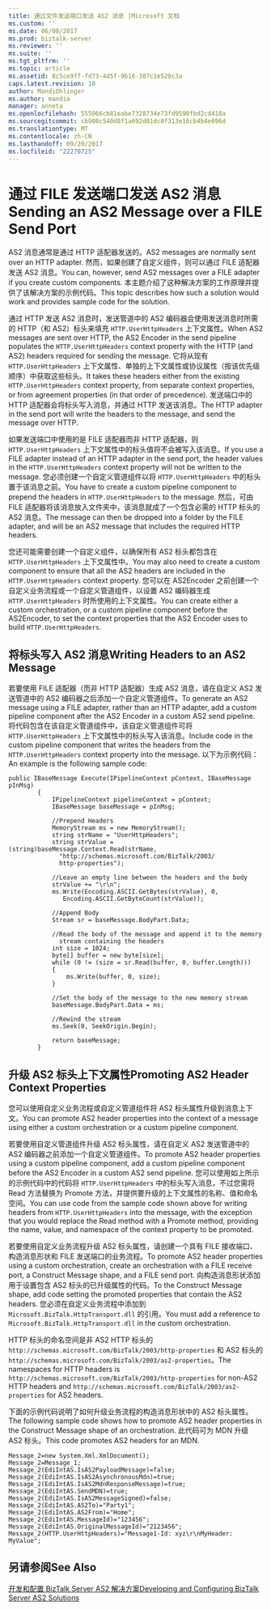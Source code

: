 ```yaml
---
title: 通过文件发送端口发送 AS2 消息 |Microsoft 文档
ms.custom: ''
ms.date: 06/08/2017
ms.prod: biztalk-server
ms.reviewer: ''
ms.suite: ''
ms.tgt_pltfrm: ''
ms.topic: article
ms.assetid: 8c5ce9ff-fd73-4d5f-9b16-387c1e520c3a
caps.latest.revision: 10
author: MandiOhlinger
ms.author: mandia
manager: anneta
ms.openlocfilehash: 555066cb81eabe7328734e73fd9598fbd2cd418a
ms.sourcegitcommit: cb908c540d8f1a692d01dc8f313e16cb4b4e696d
ms.translationtype: MT
ms.contentlocale: zh-CN
ms.lasthandoff: 09/20/2017
ms.locfileid: "22270725"
---
```

# <a name="sending-an-as2-message-over-a-file-send-port"></a><span data-ttu-id="e42d1-102">通过 FILE 发送端口发送 AS2 消息</span><span class="sxs-lookup"><span data-stu-id="e42d1-102">Sending an AS2 Message over a FILE Send Port</span></span>
<span data-ttu-id="e42d1-103">AS2 消息通常是通过 HTTP 适配器发送的。</span><span class="sxs-lookup"><span data-stu-id="e42d1-103">AS2 messages are normally sent over an HTTP adapter.</span></span> <span data-ttu-id="e42d1-104">然而，如果创建了自定义组件，则可以通过 FILE 适配器发送 AS2 消息。</span><span class="sxs-lookup"><span data-stu-id="e42d1-104">You can, however, send AS2 messages over a FILE adapter if you create custom components.</span></span> <span data-ttu-id="e42d1-105">本主题介绍了这种解决方案的工作原理并提供了该解决方案的示例代码。</span><span class="sxs-lookup"><span data-stu-id="e42d1-105">This topic describes how such a solution would work and provides sample code for the solution.</span></span>  
  
 <span data-ttu-id="e42d1-106">通过 HTTP 发送 AS2 消息时，发送管道中的 AS2 编码器会使用发送消息时所需的 HTTP（和 AS2）标头来填充 `HTTP.UserHttpHeaders` 上下文属性。</span><span class="sxs-lookup"><span data-stu-id="e42d1-106">When AS2 messages are sent over HTTP, the AS2 Encoder in the send pipeline populates the `HTTP.UserHttpHeaders` context property with the HTTP (and AS2) headers required for sending the message.</span></span> <span data-ttu-id="e42d1-107">它将从现有 `HTTP.UserHttpHeaders` 上下文属性、单独的上下文属性或协议属性（按该优先级顺序）中获取这些标头。</span><span class="sxs-lookup"><span data-stu-id="e42d1-107">It takes these headers either from the existing `HTTP.UserHttpHeaders` context property, from separate context properties, or from agreement properties (in that order of precedence).</span></span> <span data-ttu-id="e42d1-108">发送端口中的 HTTP 适配器会将标头写入消息，并通过 HTTP 发送该消息。</span><span class="sxs-lookup"><span data-stu-id="e42d1-108">The HTTP adapter in the send port will write the headers to the message, and send the message over HTTP.</span></span>  
  
 <span data-ttu-id="e42d1-109">如果发送端口中使用的是 FILE 适配器而非 HTTP 适配器，则 `HTTP.UserHttpHeaders` 上下文属性中的标头值将不会被写入该消息。</span><span class="sxs-lookup"><span data-stu-id="e42d1-109">If you use a FILE adapter instead of an HTTP adapter in the send port, the header values in the `HTTP.UserHttpHeaders` context property will not be written to the message.</span></span> <span data-ttu-id="e42d1-110">您必须创建一个自定义管道组件以将 `HTTP.UserHttpHeaders` 中的标头置于该消息之前。</span><span class="sxs-lookup"><span data-stu-id="e42d1-110">You have to create a custom pipeline component to prepend the headers in `HTTP.UserHttpHeaders` to the message.</span></span> <span data-ttu-id="e42d1-111">然后，可由 FILE 适配器将该消息放入文件夹中，该消息就成了一个包含必需的 HTTP 标头的 AS2 消息。</span><span class="sxs-lookup"><span data-stu-id="e42d1-111">The message can then be dropped into a folder by the FILE adapter, and will be an AS2 message that includes the required HTTP headers.</span></span>  
  
 <span data-ttu-id="e42d1-112">您还可能需要创建一个自定义组件，以确保所有 AS2 标头都包含在 `HTTP.UserHttpHeaders` 上下文属性中。</span><span class="sxs-lookup"><span data-stu-id="e42d1-112">You may also need to create a custom component to ensure that all the AS2 headers are included in the `HTTP.UserHttpHeaders` context property.</span></span> <span data-ttu-id="e42d1-113">您可以在 AS2Encoder 之前创建一个自定义业务流程或一个自定义管道组件，以设置 AS2 编码器生成 `HTTP.UserHttpHeaders` 时所使用的上下文属性。</span><span class="sxs-lookup"><span data-stu-id="e42d1-113">You can create either a custom orchestration, or a custom pipeline component before the AS2Encoder, to set the context properties that the AS2 Encoder uses to build `HTTP.UserHttpHeaders`.</span></span>  
  
## <a name="writing-headers-to-an-as2-message"></a><span data-ttu-id="e42d1-114">将标头写入 AS2 消息</span><span class="sxs-lookup"><span data-stu-id="e42d1-114">Writing Headers to an AS2 Message</span></span>  
 <span data-ttu-id="e42d1-115">若要使用 FILE 适配器（而非 HTTP 适配器）生成 AS2 消息，请在自定义 AS2 发送管道中的 AS2 编码器之后添加一个自定义管道组件。</span><span class="sxs-lookup"><span data-stu-id="e42d1-115">To generate an AS2 message using a FILE adapter, rather than an HTTP adapter, add a custom pipeline component after the AS2 Encoder in a custom AS2 send pipeline.</span></span> <span data-ttu-id="e42d1-116">将代码包含在该自定义管道组件中，该自定义管道组件可将 `HTTP.UserHttpHeaders` 上下文属性中的标头写入该消息。</span><span class="sxs-lookup"><span data-stu-id="e42d1-116">Include code in the custom pipeline component that writes the headers from the `HTTP.UserHttpHeaders` context property into the message.</span></span> <span data-ttu-id="e42d1-117">以下为示例代码：</span><span class="sxs-lookup"><span data-stu-id="e42d1-117">An example is the following sample code:</span></span>  
  
```  
public IBaseMessage Execute(IPipelineContext pContext, IBaseMessage pInMsg)  
        {  
            IPipelineContext pipelineContext = pContext;  
            IBaseMessage baseMessage = pInMsg;  
  
            //Prepend Headers  
            MemoryStream ms = new MemoryStream();  
            string strName = "UserHttpHeaders";  
            string strValue = (string)baseMessage.Context.Read(strName,  
              "http://schemas.microsoft.com/BizTalk/2003/  
              http-properties");  
  
            //Leave an empty line between the headers and the body  
            strValue += "\r\n";  
            ms.Write(Encoding.ASCII.GetBytes(strValue), 0,   
               Encoding.ASCII.GetByteCount(strValue));  
  
            //Append Body  
            Stream sr = baseMessage.BodyPart.Data;  
  
            //Read the body of the message and append it to the memory   
              stream containing the headers  
            int size = 1024;  
            byte[] buffer = new byte[size];  
            while (0 != (size = sr.Read(buffer, 0, buffer.Length)))  
            {  
                ms.Write(buffer, 0, size);  
            }  
  
            //Set the body of the message to the new memory stream  
            baseMessage.BodyPart.Data = ms;  
  
            //Rewind the stream  
            ms.Seek(0, SeekOrigin.Begin);  
  
            return baseMessage;  
        }  
```  
  
## <a name="promoting-as2-header-context-properties"></a><span data-ttu-id="e42d1-118">升级 AS2 标头上下文属性</span><span class="sxs-lookup"><span data-stu-id="e42d1-118">Promoting AS2 Header Context Properties</span></span>  
 <span data-ttu-id="e42d1-119">您可以使用自定义业务流程或自定义管道组件将 AS2 标头属性升级到消息上下文。</span><span class="sxs-lookup"><span data-stu-id="e42d1-119">You can promote AS2 header properties into the context of a message using either a custom orchestration or a custom pipeline component.</span></span>  
  
 <span data-ttu-id="e42d1-120">若要使用自定义管道组件升级 AS2 标头属性，请在自定义 AS2 发送管道中的 AS2 编码器之前添加一个自定义管道组件。</span><span class="sxs-lookup"><span data-stu-id="e42d1-120">To promote AS2 header properties using a custom pipeline component, add a custom pipeline component before the AS2 Encoder in a custom AS2 send pipeline.</span></span> <span data-ttu-id="e42d1-121">您可以使用如上所示的示例代码中的代码将 `HTTP.UserHttpHeaders` 中的标头写入消息，不过您需将 Read 方法替换为 Promote 方法，并提供要升级的上下文属性的名称、值和命名空间。</span><span class="sxs-lookup"><span data-stu-id="e42d1-121">You can use code from the sample code shown above for writing headers from `HTTP.UserHttpHeaders` into the message, with the exception that you would replace the Read method with a Promote method, providing the name, value, and namespace of the context property to be promoted.</span></span>  
  
 <span data-ttu-id="e42d1-122">若要使用自定义业务流程升级 AS2 标头属性，请创建一个具有 FILE 接收端口、构造消息形状和 FILE 发送端口的业务流程。</span><span class="sxs-lookup"><span data-stu-id="e42d1-122">To promote AS2 header properties using a custom orchestration, create an orchestration with a FILE receive port, a Construct Message shape, and a FILE send port.</span></span> <span data-ttu-id="e42d1-123">向构造消息形状添加用于设置包含 AS2 标头的已升级属性的代码。</span><span class="sxs-lookup"><span data-stu-id="e42d1-123">To the Construct Message shape, add code setting the promoted properties that contain the AS2 headers.</span></span> <span data-ttu-id="e42d1-124">您必须在自定义业务流程中添加到 `Microsoft.BizTalk.HttpTransport.dll` 的引用。</span><span class="sxs-lookup"><span data-stu-id="e42d1-124">You must add a reference to `Microsoft.BizTalk.HttpTransport.dll` in the custom orchestration.</span></span>  
  
 <span data-ttu-id="e42d1-125">HTTP 标头的命名空间是非 AS2 HTTP 标头的 `http://schemas.microsoft.com/BizTalk/2003/http-properties` 和 AS2 标头的 `http://schemas.microsoft.com/BizTalk/2003/as2-properties`。</span><span class="sxs-lookup"><span data-stu-id="e42d1-125">The namespaces for HTTP headers is `http://schemas.microsoft.com/BizTalk/2003/http-properties` for non-AS2 HTTP headers and `http://schemas.microsoft.com/BizTalk/2003/as2-properties` for AS2 headers.</span></span>  
  
 <span data-ttu-id="e42d1-126">下面的示例代码说明了如何升级业务流程的构造消息形状中的 AS2 标头属性。</span><span class="sxs-lookup"><span data-stu-id="e42d1-126">The following sample code shows how to promote AS2 header properties in the Construct Message shape of an orchestration.</span></span> <span data-ttu-id="e42d1-127">此代码可为 MDN 升级 AS2 标头。</span><span class="sxs-lookup"><span data-stu-id="e42d1-127">This code promotes AS2 headers for an MDN.</span></span>  
  
```  
Message_2=new System.Xml.XmlDocument();  
Message_2=Message_1;  
Message_2(EdiIntAS.IsAS2PayloadMessage)=false;  
Message_2(EdiIntAS.IsAS2AsynchronousMdn)=true;  
Message_2(EdiIntAS.IsAS2MdnResponseMessage)=true;  
Message_2(EdiIntAS.SendMDN)=true;  
Message_2(EdiIntAS.IsAS2MessageSigned)=false;  
Message_2(EdiIntAS.AS2To)="Party1";  
Message_2(EdiIntAS.AS2From)="Home";  
Message_2(EdiIntAS.MessageId)="123456";  
Message_2(EdiIntAS.OriginalMessageId)="2123456";  
Message_2(HTTP.UserHttpHeaders)="Message1-Id: xyz\r\nMyHeader: MyValue";  
```  
  
## <a name="see-also"></a><span data-ttu-id="e42d1-128">另请参阅</span><span class="sxs-lookup"><span data-stu-id="e42d1-128">See Also</span></span>  
 [<span data-ttu-id="e42d1-129">开发和配置 BizTalk Server AS2 解决方案</span><span class="sxs-lookup"><span data-stu-id="e42d1-129">Developing and Configuring BizTalk Server AS2 Solutions</span></span>](../core/developing-and-configuring-biztalk-server-as2-solutions.md)